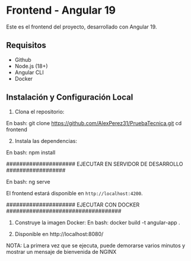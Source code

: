 # Frontend - Angular 19

Este es el frontend del proyecto, desarrollado con Angular 19.

## Requisitos

- Github
- Node.js (18+)
- Angular CLI
- Docker 

## Instalación y Configuración Local

1. Clona el repositorio:

En bash:
   git clone https://github.com/AlexPerez31/PruebaTecnica.git
   cd frontend


2. Instala las dependencias:

En bash:
   npm install
   

##################### EJECUTAR EN SERVIDOR DE DESARROLLO ##################

En bash:
   ng serve

El frontend estará disponible en `http://localhost:4200`.




##################### EJECUTAR CON DOCKER ###################################

1. Construye la imagen Docker:
En bash:
   docker build -t angular-app .


2. Disponible en http://localhost:8080/


NOTA: La primera vez que se ejecuta, puede demorarse varios minutos y mostrar
un mensaje de bienvenida de NGINX

